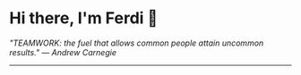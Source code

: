 <h1>Hi there, I'm Ferdi 👋</h1>

<p><em>
  "TEAMWORK: the fuel that allows common people attain uncommon results." — Andrew Carnegie
</em></p>

---
